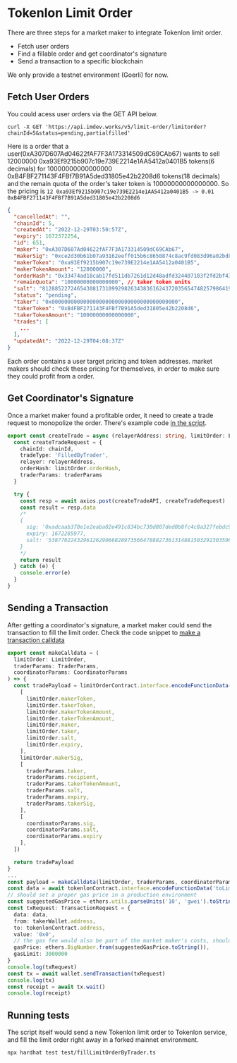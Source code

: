 # Tokenlon Limit Order

There are three steps for a market maker to integrate Tokenlon limit order.

* Fetch user orders
* Find a fillable order and get coordinator's signature
* Send a transaction to a specific blockchain

We only provide a testnet environment (Goerli) for now.

## Fetch User Orders

You could acess user orders via the GET API below.

```
curl -X GET 'https://api.imdev.works/v5/limit-order/limitorder?chainId=5&status=pending,partialfilled'
```

Here is a order that a user(0xA307D607Ad04622fAF7F3A173314509dC69CAb67) wants to sell 12000000 0xa93Ef9215b907c19e739E2214e1AA5412a0401B5 tokens(6 decimals) for 10000000000000000 0xB4FBF271143F4FBf7B91A5ded31805e42b2208d6 tokens(18 decimals) and the remain quota of the order's taker token is 10000000000000000. So the pricing is `12 0xa93Ef9215b907c19e739E2214e1AA5412a0401B5 -> 0.01 0xB4FBF271143F4FBf7B91A5ded31805e42b2208d6`

```json
{
  "cancelledAt": "",
  "chainId": 5,
  "createdAt": "2022-12-29T03:50:57Z",
  "expiry": 1672372254,
  "id": 651,
  "maker": "0xA307D607Ad04622fAF7F3A173314509dC69CAb67",
  "makerSig": "0xce2d30b61b07a93162eeff015b6c8650874c8ac9fd083d96a02bd8f40ac392d816b43b71389ee2ee9a2cf0e809ee037074ded2fd493821fec84129caeef9e93b1c000000000000000000000000000000000000000000000000000000000000000002",
  "makerToken": "0xa93Ef9215b907c19e739E2214e1AA5412a0401B5",
  "makerTokenAmount": "12000000",
  "orderHash": "0x33474ad18cab17fd511db7261d12d48adfd324407103f2fd2bf4315c98a71e49",
  "remainQuota": "10000000000000000", // taker token units
  "salt": "81288522724654308173109929826343836162437203565474825798641954992826188088358",
  "status": "pending",
  "taker": "0x0000000000000000000000000000000000000000",
  "takerToken": "0xB4FBF271143F4FBf7B91A5ded31805e42b2208d6",
  "takerTokenAmount": "10000000000000000",
  "trades": [
    ...
  ],
  "updatedAt": "2022-12-29T04:08:37Z"
}
```

Each order contains a user target pricing and token addresses. market makers should check these pricing for themselves, in order to make sure they could profit from a order.

## Get Coordinator's Signature

Once a market maker found a profitable order, it need to create a trade request to monopolize the order. There's example code [in the script](https://github.com/consenlabs/limit-order-trader/blob/master/test/fillLimitOrderByTrader.ts#L270).

```typescript
export const createTrade = async (relayerAddress: string, limitOrder: LimitOrder, traderParams: TraderParams) => {
  const createTradeRequest = {
    chainId: chainId,
    tradeType: 'FilledByTrader',
    relayer: relayerAddress,
    orderHash: limitOrder.orderHash,
    traderParams: traderParams
  }

  try {
    const resp = await axios.post(createTradeAPI, createTradeRequest)
    const result = resp.data
    /*
    {
      sig: '0xadcaab370e1e2eaba02e491c834bc730d807ded0b8fc4c8a327febdc96d5c2783716bcced54be0125880008c0962dd7ad9cbb36f76124874479a892849beedd81b000000000000000000000000000000000000000000000000000000000000000002',
      expiry: 1672285977,
      salt: '53877022432961262906682897356647888273613148815032923035962179578712288650041'
    }
    */
    return result
  } catch (e) {
    console.error(e)
  }
}
```

## Sending a Transaction

After getting a coordinator's signature, a market maker could send the transaction to fill the limit order. Check the code snippet to [make a transaction calldata](https://github.com/consenlabs/limit-order-trader/blob/master/test/fillLimitOrderByTrader.ts#L417)

```typescript
export const makeCalldata = (
  limitOrder: LimitOrder,
  traderParams: TraderParams,
  coordinatorParams: CoordinatorParams
) => {
  const tradePayload = limitOrderContract.interface.encodeFunctionData('fillLimitOrderByTrader', [
    [
      limitOrder.makerToken,
      limitOrder.takerToken,
      limitOrder.makerTokenAmount,
      limitOrder.takerTokenAmount,
      limitOrder.maker,
      limitOrder.taker,
      limitOrder.salt,
      limitOrder.expiry,
    ],
    limitOrder.makerSig,
    [
      traderParams.taker,
      traderParams.recipient,
      traderParams.takerTokenAmount,
      traderParams.salt,
      traderParams.expiry,
      traderParams.takerSig,
    ],
    [
      coordinatorParams.sig,
      coordinatorParams.salt,
      coordinatorParams.expiry
    ],
  ])

  return tradePayload
}
...
const payload = makeCalldata(limitOrder, traderParams, coordinatorParams)
const data = await tokenlonContract.interface.encodeFunctionData('toLimitOrder', [ payload ])
// should set a proper gas price in a production environment
const suggestedGasPrice = ethers.utils.parseUnits('10', 'gwei').toString()
const txRequest: TransactionRequest = {
  data: data,
  from: takerWallet.address,
  to: tokenlonContract.address,
  value: '0x0',
  // the gas fee would also be part of the market maker's costs, should adjust the gas fee to maintain the order profits
  gasPrice: ethers.BigNumber.from(suggestedGasPrice.toString()),
  gasLimit: 3000000
}
console.log(txRequest)
const tx = await wallet.sendTransaction(txRequest)
console.log(tx)
const receipt = await tx.wait()
console.log(receipt)
```

## Running tests

The script itself would send a new Tokenlon limit order to Tokenlon service, and fill the limit order right away in a forked mainnet environment. 

```
npx hardhat test test/fillLimitOrderByTrader.ts
```